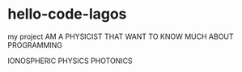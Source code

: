 # hello-code-lagos
my project
AM A PHYSICIST THAT WANT TO KNOW MUCH ABOUT PROGRAMMING

IONOSPHERIC PHYSICS
PHOTONICS
